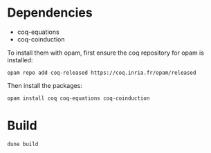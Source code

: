 # Dependencies

- coq-equations
- coq-coinduction

To install them with opam, first ensure the coq repository for opam is installed:
```shell
opam repo add coq-released https://coq.inria.fr/opam/released
```

Then install the packages:
```shell
opam install coq coq-equations coq-coinduction
```

# Build

```shell
dune build
```
